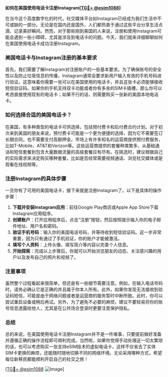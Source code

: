 **如何在美国使用电话卡注册Instagram[[TG💪+ @esim1088](https://t.me/s/esim1088)]**

在当今这个高度数字化的时代，社交媒体平台如Instagram已经成为我们生活中不可或缺的一部分。无论是在国内还是国外，人们都热衷于通过这些平台分享生活点滴、记录美好瞬间。然而，对于那些刚到美国的人来说，注册和使用Instagram可能会遇到一些小障碍，尤其是涉及到电话卡的问题。今天，我们就来详细聊聊如何在美国使用电话卡成功注册Instagram。

### 美国电话卡与Instagram注册的基本要求

首先，我们需要了解Instagram对注册账户的一些基本要求。为了确保账号的安全性以及防止垃圾信息的传播，Instagram通常会要求新用户输入有效的手机号码进行验证。这意味着你需要一张可以在美国使用的电话卡，并且这张卡必须能够接收短信验证码。如果你的手机支持双卡功能或者你有多余的SIM卡插槽，那么你可以考虑直接使用现有的电话卡；如果不行的话，则需要购买一张新的美国本地电话卡。

### 如何选择合适的美国电话卡？

在美国，有多种类型的电话卡可供选择，包括预付费卡和后付费合约计划。对于初次来到美国的朋友来说，预付费卡可能是一个更为便捷的选择，因为它不需要签订长期合同，也不需要支付高额押金。市场上有许多知名的运营商提供预付费服务，比如T-Mobile、AT&T和Verizon等。这些运营商提供的套餐种类繁多，从基础通话和短信套餐到包含大量数据流量的高级套餐应有尽有。在挑选时，建议根据自己的实际需求来决定购买哪种套餐，比如是否经常需要视频通话、浏览社交媒体或是观看在线视频等。

### 注册Instagram的具体步骤

一旦你有了可用的美国电话卡，接下来就是注册Instagram了。以下是具体的操作步骤：

1. **下载并安装Instagram应用**：前往Google Play商店或Apple App Store下载Instagram应用程序。
2. **创建账户**：打开应用程序后，点击“注册”按钮，然后按照提示输入你的电子邮件地址、用户名和密码。
3. **验证手机号码**：输入你的美国电话号码，并等待收到短信验证码。这一步非常重要，因为只有通过了手机验证，你的账户才能被激活。
4. **填写个人资料**：上传头像、填写简介等内容以完善个人信息。
5. **开始探索**：完成以上步骤后，你就可以开始浏览朋友的动态、关注感兴趣的用户以及发布自己的照片和视频了。

### 注意事项

虽然整个过程看起来很简单，但还是有一些细节需要注意。例如，在输入电话号码时，请务必确认它是正确的并且属于你本人所有。此外，如果你发现无法接收到验证码短信，可能是由于网络问题或者是运营商的服务暂时中断所致。此时，你可以尝试重启设备或稍后再试。另外，为了避免不必要的麻烦，建议不要轻易将你的账号信息透露给他人，尤其是在公共场合登录时更要注意保护隐私。

### 总结

总的来说，在美国使用电话卡注册Instagram并不是一件难事，只要提前做好准备并遵循正确的操作流程即可顺利完成。当然啦，如果你觉得手动处理这一切太繁琐的话，也可以考虑购买一张支持eSIM技术的虚拟电话卡，这样不仅省去了实体SIM卡更换的麻烦，还能随时随地切换不同的网络环境。无论采用哪种方式，希望每位新移民都能顺利开启自己的社交之旅！

[[TG💪+ @esim1088](https://t.me/s/esim1088) ![Image](https://i.postimg.cc/4NQfJmqS/Snipaste-2025-05-13-00-14-12.png)]